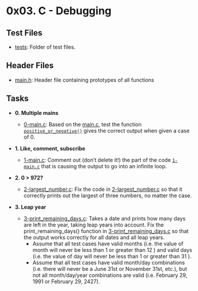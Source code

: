 # 0x03. C - Debugging

## Test Files

* [tests](./tests): Folder of test files.

## Header Files
* [main.h](./main.h): Header file containing prototypes of all functions

## Tasks

* **0. Multiple mains**
  * [0-main.c](./0-main.c): Based on the [main.c](./tests/main.c), test the function [`positive_or_negative()`](.tests/positive_or_negative.c) gives the correct output when given a case of 0.

* **1. Like, comment, subscribe**
  * [1-main.c](./1-main.c): Comment out (don’t delete it!) the part of the code [`1-main.c`](./tests/1-main.c) that is causing the output to go into an infinite loop.

* **2. 0 > 972?**
  * [2-largest_number.c](./2-largest_number.c): Fix the code in [2-largest_number.c](./tests/2-largest_number.c) so that it correctly prints out the largest of three numbers, no matter the case.

* **3. Leap year**
  * [3-print_remaining_days.c](./3-print_remaining_days.c): Takes a date and prints how many days are left in the year, taking leap years into account. Fix the print_remaining_days() function in [3-print_remaining_days.c](.tests/3-print_remaining_days.c) so that the output works correctly for all dates and all leap years.
    * Assume that all test cases have valid months (i.e. the value of month will never be less than 1 or greater than 12 ) and valid days (i.e. the value of day will never be less than 1 or greater than 31 ).
    * Assume that all test cases have valid month/day combinations (i.e. there will never be a June 31st or November 31st, etc.), but not all month/day/year combinations are valid (i.e. February 29, 1991 or February 29, 2427).
